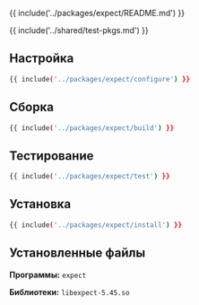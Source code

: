 {{ include('../packages/expect/README.md') }}

{{ include('../shared/test-pkgs.md') }}

## Настройка

```bash 
{{ include('../packages/expect/configure') }}
```

## Сборка

```bash 
{{ include('../packages/expect/build') }}
```

## Тестирование

```bash 
{{ include('../packages/expect/test') }}
```

## Установка

```bash 
{{ include('../packages/expect/install') }}
```

## Установленные файлы

**Программы:** `expect`

**Библиотеки:** `libexpect-5.45.so`
